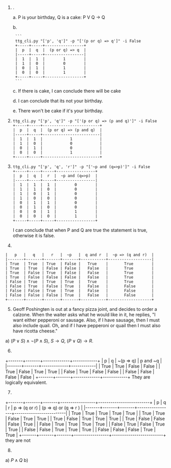 1. . 

    a. P is  your birthday, Q is a cake:
   P V Q -> Q


    b. 

        ```
        ttg_cli.py "['p', 'q']" -p "['(p or q) => q']" -i False
        +-----+-----+-----------------+
        |  p  |  q  |  (p or q) => q  |
        |-----+-----+-----------------|
        |  1  |  1  |        1        |
        |  1  |  0  |        0        |
        |  0  |  1  |        1        |
        |  0  |  0  |        1        |
        +-----+-----+-----------------+
        ```
    
    c. If there is cake, I can conclude there will be cake

    d. I can conclude that its not your birthday.

    e. There won't be cake if it's your birthday.

2. 
    ```
    ttg_cli.py "['p', 'q']" -p "['(p or q) => (p and q)']" -i False
    +-----+-----+-------------------------+
    |  p  |  q  |  (p or q) => (p and q)  |
    |-----+-----+-------------------------|
    |  1  |  1  |            1            |
    |  1  |  0  |            0            |
    |  0  |  1  |            0            |
    |  0  |  0  |            1            |
    +-----+-----+-------------------------+
    ```
3. 
    ```
    ttg_cli.py "['p', 'q', 'r']" -p "['~p and (q=>p)']" -i False
    +-----+-----+-----+-----------------+
    |  p  |  q  |  r  |  ~p and (q=>p)  |
    |-----+-----+-----+-----------------|
    |  1  |  1  |  1  |        0        |
    |  1  |  1  |  0  |        0        |
    |  1  |  0  |  1  |        0        |
    |  1  |  0  |  0  |        0        |
    |  0  |  1  |  1  |        0        |
    |  0  |  1  |  0  |        0        |
    |  0  |  0  |  1  |        1        |
    |  0  |  0  |  0  |        1        |
    +-----+-----+-----+-----------------+
    ```
    I can conclude that when P and Q are true the statement is true, otherwise it is false.

4. 
 ``` +-------+-------+-------+-------+-----------+-------------------+
|   p   |   q   |   r   |  ~p   |  q and r  |  ~p => (q and r)  |
|-------+-------+-------+-------+-----------+-------------------|
| True  | True  | True  | False |   True    |       True        |
| True  | True  | False | False |   False   |       True        |
| True  | False | True  | False |   False   |       True        |
| True  | False | False | False |   False   |       True        |
| False | True  | True  | True  |   True    |       True        |
| False | True  | False | True  |   False   |       False       |
| False | False | True  | True  |   False   |       False       |
| False | False | False | True  |   False   |       False       |
+-------+-------+-------+-------+-----------+-------------------+
```

5. Geoff Poshingten is out at a fancy pizza joint, and decides to order a calzone. When the waiter asks what he would like in it, he replies, "I want either pepperoni or sausage. Also, if I have sausage, then I must also include quail. Oh, and if I have pepperoni or quail then I must also have ricotta cheese."

a) $(P \lor S) \land \lnot (P \land S)$, $S \rightarrow Q$, $(P \lor Q) \rightarrow R$.

6.
+-------+-------+-------------+------------+
|   p   |   q   |  ~(p => q)  |  p and ~q  |
|-------+-------+-------------+------------|
| True  | True  |    False    |   False    |
| True  | False |    True     |    True    |
| False | True  |    False    |   False    |
| False | False |    False    |   False    |
+-------+-------+-------------+------------+
They are logically equivalent.

7.
+-------+-------+-------+-----------------+-------------------------+
|   p   |   q   |   r   |  p => (q or r)  |  (p => q) or (q => r )  |
|-------+-------+-------+-----------------+-------------------------|
| True  | True  | True  |      True       |          True           |
| True  | True  | False |      True       |          True           |
| True  | False | True  |      True       |          True           |
| True  | False | False |      False      |          True           |
| False | True  | True  |      True       |          True           |
| False | True  | False |      True       |          True           |
| False | False | True  |      True       |          True           |
| False | False | False |      True       |          True           |
+-------+-------+-------+-----------------+-------------------------+
they are not

8.
a)  $P \land Q$
b)
